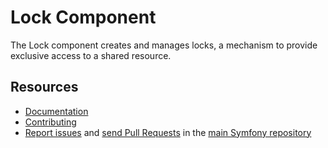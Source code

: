 Lock Component
==============

The Lock component creates and manages locks, a mechanism to provide exclusive
access to a shared resource.

Resources
---------

 * [Documentation](https://symfony.com/doc/master/components/lock.html)
 * [Contributing](https://symfony.com/doc/current/contributing/index.html)
 * [Report issues](https://github.com/symfony/symfony/issues) and
   [send Pull Requests](https://github.com/symfony/symfony/pulls)
   in the [main Symfony repository](https://github.com/symfony/symfony)
